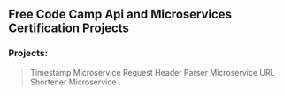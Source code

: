## Free Code Camp Api and Microservices Certification Projects

### Projects:

> Timestamp Microservice
> Request Header Parser Microservice 
> URL Shortener Microservice

 